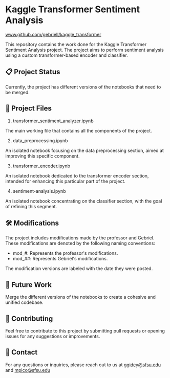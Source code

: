 # Kaggle Transformer Sentiment Analysis
www.github.com/gebriell/kaggle_transformer

This repository contains the work done for the Kaggle Transformer Sentiment Analysis project. The project aims to perform sentiment analysis using a custom transformer-based encoder and classifier.

## 📋 Project Status
Currently, the project has different versions of the notebooks that need to be merged.

## 📂 Project Files

1. transformer_sentiment_analyzer.ipynb

The main working file that contains all the components of the project.

2. data_preprocessing.ipynb

An isolated notebook focusing on the data preprocessing section, aimed at improving this specific component.

3. transformer_encoder.ipynb

An isolated notebook dedicated to the transformer encoder section, intended for enhancing this particular part of the project.

4. sentiment-analysis.ipynb

An isolated notebook concentrating on the classifier section, with the goal of refining this segment.

## 🛠️ Modifications
The project includes modifications made by the professor and Gebriel. These modifications are denoted by the following naming conventions:

- mod_#: Represents the professor's modifications.
- mod_##: Represents Gebriel's modifications.

The modification versions are labeled with the date they were posted.

## 🔮 Future Work

Merge the different versions of the notebooks to create a cohesive and unified codebase.

## 🤝 Contributing
Feel free to contribute to this project by submitting pull requests or opening issues for any suggestions or improvements.

## 📧 Contact

For any questions or inquiries, please reach out to us at ggidey@sfsu.edu and mpico@sfsu.edu
